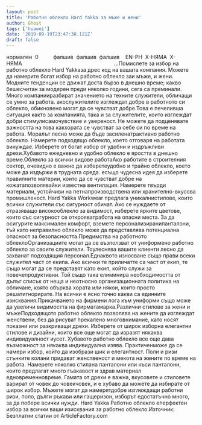 ```yaml
---
layout: post
title: 'Работно облекло Hard Yakka за мъже и жени'
author: Ghost
tags: ['huawei']
date: '2019-09-19T23:47:38.121Z'
draft: false
---
```


нормален  0          фалшив  фалшив  фалшив    EN-PH  X-НЯМА  X-НЯМА                                                              ...Помислете за избор на работно облекло Hard Yakkaза дрес код на вашата компания. Можете да намерите богат избор на работно облекло заи мъже, и жени. Модните тенденции се движат доста бързо в днешно време; какво бешесчитан за модерен преди няколко години, сега са преминали. Много компанииразбират значението на техните служители, обличащи се умно за работа. акослужителите изглеждат добре в работното си облекло, обикновено могат да се чувстват добре.Това е печеливша ситуация както за компанията, така и за служителите, които изглеждат добри стимулисамочувствие и увереност. Не можете да подценявате важността на това какхората се чувстват за себе си по време на работа. Моралът лесно може да бъде засиленатрактивно работно облекло. Намерете подходящо облекло, което отговаря на работата винуждае. Изберете от богат избор от удобни и издръжливи дрехи.Хубавото ежедневно и удобно облекло е яростта в днешно време.Облекло за всички видове работаАко работите в строителния сектор, очевидно е важно да изберетеудобно и трайно облекло, което може да издържи в трудната среда. есъщо чудесна идея да изберете правилните материи, които да се чувстват добре на кожатапозволявайки известна вентилация. Намерете твърди материали, устойчиви на петнапроизводствена или хранително-вкусова промишленост. Hard Yakka Workwear предлага уникалнистилове, които всички служители със сигурност обичат. Ако се нуждаете от отразяващо високооблекло за видимост, изберете ярките цветове, които със сигурност се открояватработа на опасни места. За да осигурите максимален комфорт, вземете персонализиранипанталони, тъй като неправилно облекло може да представлява потенциална опасност за безопасността.Предимства на работното облеклоОрганизациите могат да се възползват от униформено работно облекло за своите служители. Тоулеснява вашите клиенти лесно да захванат подходящия персонал.Еднаквото износване също прави всеки служител част от екипа. Ако всички те приличатте са част от екип, те също могат да се представят като екип, който служи за повечепродуктивни. Той също така елиминира необходимостта от дълъг списък от неща и неотносно организационната политика на обличане, която обърква хората или някои, които просто решатигнорирате. На всички е ясно точно какви са единните изисквания.Прикачването на фирмени лога към униформи също може да увеличи видимостта на фирматамарка.Различни стилове за жени и мъжеПодходящото работно облекло позволява на жените да изглеждат женствени, без да рисуват прекалено многовнимание, като носят показни или разкриващи дрехи. Изберете от широк изборна елегантни стилове и дизайни, които все още могат да изразят някаква индивидуалност иусет. Хубавото работно облекло все още дава възможност за някаква индивидуална изява. Практиченможе да се намери избор, който да изобрази шик и елегантност. Поли и ризи стънките колани придават женственост и мекота на жените по време на работа. Намерете няколко стилана панталони или къси панталони, които предлагат много гъвкавост и здрав материал едновременновреме. Гамата от дрехи е важна, вкусовете и стиловете варират от човек до човекчовек, и е хубаво да можете да избирате от широк избор. Мъжете могат да намерятдобре изглеждащи работни ризи, поло, дълги ръкави или гащеризон, изборът едостатъчно много, за да побере всички нужди. Hard Yakka Работно облекло еперфектен избор за всички ваши изисквания за работно облекло.Източник: Безплатни статии от ArticleFactory.com
